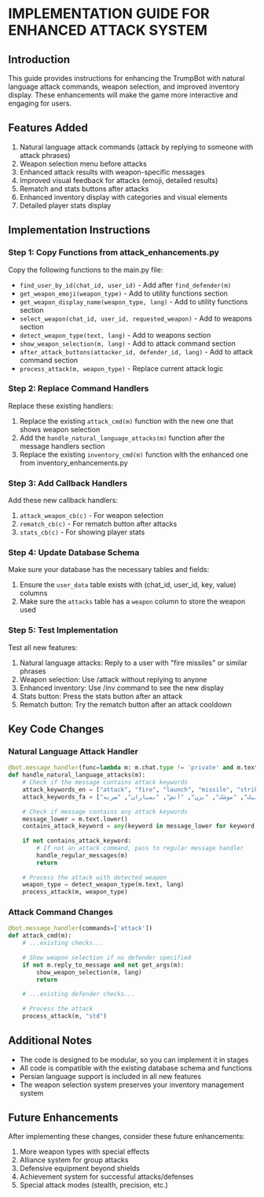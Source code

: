 # IMPLEMENTATION GUIDE FOR ENHANCED ATTACK SYSTEM

## Introduction
This guide provides instructions for enhancing the TrumpBot with natural language attack commands, 
weapon selection, and improved inventory display. These enhancements will make the game more 
interactive and engaging for users.

## Features Added
1. Natural language attack commands (attack by replying to someone with attack phrases)
2. Weapon selection menu before attacks
3. Enhanced attack results with weapon-specific messages
4. Improved visual feedback for attacks (emoji, detailed results)
5. Rematch and stats buttons after attacks
6. Enhanced inventory display with categories and visual elements
7. Detailed player stats display

## Implementation Instructions

### Step 1: Copy Functions from attack_enhancements.py
Copy the following functions to the main.py file:

- `find_user_by_id(chat_id, user_id)` - Add after `find_defender(m)`
- `get_weapon_emoji(weapon_type)` - Add to utility functions section
- `get_weapon_display_name(weapon_type, lang)` - Add to utility functions section
- `select_weapon(chat_id, user_id, requested_weapon)` - Add to weapons section
- `detect_weapon_type(text, lang)` - Add to weapons section
- `show_weapon_selection(m, lang)` - Add to attack command section
- `after_attack_buttons(attacker_id, defender_id, lang)` - Add to attack command section
- `process_attack(m, weapon_type)` - Replace current attack logic

### Step 2: Replace Command Handlers
Replace these existing handlers:

1. Replace the existing `attack_cmd(m)` function with the new one that shows weapon selection
2. Add the `handle_natural_language_attacks(m)` function after the message handlers section
3. Replace the existing `inventory_cmd(m)` function with the enhanced one from inventory_enhancements.py

### Step 3: Add Callback Handlers
Add these new callback handlers:

1. `attack_weapon_cb(c)` - For weapon selection
2. `rematch_cb(c)` - For rematch button after attacks
3. `stats_cb(c)` - For showing player stats

### Step 4: Update Database Schema
Make sure your database has the necessary tables and fields:

1. Ensure the `user_data` table exists with (chat_id, user_id, key, value) columns
2. Make sure the `attacks` table has a `weapon` column to store the weapon used

### Step 5: Test Implementation
Test all new features:

1. Natural language attacks: Reply to a user with "fire missiles" or similar phrases
2. Weapon selection: Use /attack without replying to anyone
3. Enhanced inventory: Use /inv command to see the new display
4. Stats button: Press the stats button after an attack
5. Rematch button: Try the rematch button after an attack cooldown

## Key Code Changes

### Natural Language Attack Handler
```python
@bot.message_handler(func=lambda m: m.chat.type != 'private' and m.text and not m.text.startswith('/') and m.reply_to_message)
def handle_natural_language_attacks(m):
    # Check if the message contains attack keywords
    attack_keywords_en = ["attack", "fire", "launch", "missile", "strike", "bomb", "hit", "shoot"]
    attack_keywords_fa = ["حمله", "شلیک", "موشک", "بزن", "آتش", "بمباران", "ضربه"]
    
    # Check if message contains any attack keywords
    message_lower = m.text.lower()
    contains_attack_keyword = any(keyword in message_lower for keyword in attack_keywords_en + attack_keywords_fa)
    
    if not contains_attack_keyword:
        # If not an attack command, pass to regular message handler
        handle_regular_messages(m)
        return
    
    # Process the attack with detected weapon
    weapon_type = detect_weapon_type(m.text, lang)
    process_attack(m, weapon_type)
```

### Attack Command Changes
```python
@bot.message_handler(commands=['attack'])
def attack_cmd(m):
    # ...existing checks...
    
    # Show weapon selection if no defender specified
    if not m.reply_to_message and not get_args(m):
        show_weapon_selection(m, lang)
        return
    
    # ...existing defender checks...
    
    # Process the attack
    process_attack(m, "std")
```

## Additional Notes
- The code is designed to be modular, so you can implement it in stages
- All code is compatible with the existing database schema and functions
- Persian language support is included in all new features
- The weapon selection system preserves your inventory management system

## Future Enhancements
After implementing these changes, consider these future enhancements:
1. More weapon types with special effects
2. Alliance system for group attacks
3. Defensive equipment beyond shields
4. Achievement system for successful attacks/defenses
5. Special attack modes (stealth, precision, etc.)
